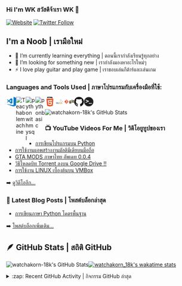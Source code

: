 ### Hi I'm WK สวัสดีจ้าเรา WK 👋


[![Website](https://img.shields.io/website?label=WatChaKorn&style=for-the-badge&url=https%3A%2F%2Ffacebook.com/porton.on.the.dark)](https://wk-e-learning.herokuapp.com)
[![Twitter Follow](https://img.shields.io/twitter/follow/wk_0071?color=1DA1F2&logo=twitter&style=for-the-badge)](https://twitter.com/intent/follow?original_referer=https%3A%2F%2Fgithub.com%2Fwk_0071&screen_name=wk_0071)


## I'm a Noob | เรามือใหม่

- 🌱 I’m currently learning everything | ตอนนี้เรากำลังเรียนรู้ทุกอย่าง
- 👯 I’m looking for something new | เรากำลังมองหาอะไรใหม่ๆ
- ⚡ I love play guitar and play game | เราชอบเล่นกีต้าร์และเล่นเกม



### Languages and Tools Used | ภาษาโปรแกรมกับเครื่องมือที่ใช้:
[<img align="left" alt="Teachablemachine" width="26px" src="https://raw.githubusercontent.com/github/explore/80688e429a7d4ef2fca1e82350fe8e3517d3494d/topics/visual-studio-code/visual-studio-code.png" />][vscode]
[<img align="left" alt="Teachablemachine" width="26px" src="https://i.ytimg.com/an/T2qQGqZxkD0/0f04f0b2-a39a-4621-8bb5-1f5f7bf9bf10_mq.jpg?v=5dc445a2" />][Teachablemachineplaylist]
[<img align="left" alt="pythonwithmysql" width="26px" src="https://www.python-course.eu/images/sql_python_logo.png" />][pythonsqlplaylist]
[<img align="left" alt="pythonbasic" width="26px" src="https://i0.wp.com/saixiii.com/wp-content/uploads/2017/04/Python-Logo.png?ssl=1" />][pythonbasicplaylist]
[<img align="left" alt="HTML5" width="26px" src="https://raw.githubusercontent.com/github/explore/80688e429a7d4ef2fca1e82350fe8e3517d3494d/topics/html/html.png" />][website]
[<img align="left" alt="MySQL" width="26px" src="https://raw.githubusercontent.com/github/explore/80688e429a7d4ef2fca1e82350fe8e3517d3494d/topics/mysql/mysql.png" />][pythonsqlplaylist]
[<img align="left" alt="Git" width="26px" src="https://raw.githubusercontent.com/github/explore/80688e429a7d4ef2fca1e82350fe8e3517d3494d/topics/git/git.png" />][website]
[<img align="left" alt="GitHub" width="26px" src="https://raw.githubusercontent.com/github/explore/78df643247d429f6cc873026c0622819ad797942/topics/github/github.png" />][website]
[<img align="left" alt="Terminal" width="26px" src="https://raw.githubusercontent.com/github/explore/80688e429a7d4ef2fca1e82350fe8e3517d3494d/topics/terminal/terminal.png" />][website]
<br>

<img align="center" alt="watchakorn-18k's GitHub Stats" src="https://github-readme-stats.vercel.app/api/top-langs/?username=watchakorn-18k&layout=compact&theme=prussian" />

### 📺 YouTube Videos For Me | วิดีโอยูทูปของเรา

<!-- YOUTUBE:START -->
- [การเขียนโปรแกรมบน Python](https://www.youtube.com/playlist?list=PLvB7ooH-vPPvIGOALK9CPbgzJxN2IiC9l)
- [การใช้งานแอพสร้างงานมัลติมีเดียบนมือถือ](https://youtu.be/NkOk32KTp0c)
- [GTA MODS ภาษาไทย อัพเดท 0.0.4](https://youtu.be/2oUHv45bEV4)
- [วิธีโหลดบิท Torrent ลงบน Google Drive !!](https://youtu.be/zpE1X-P_Ef4)
- [การใช้งาน LINUX เบื้องต้นบน VMBox](https://youtu.be/d_EYok4wjc8)
<!-- YOUTUBE:END -->

➡️ [ดูวิดีโออีก...](https://www.youtube.com/channel/UCRfU25HOpRrQ_39uXOWVv5g)


### 📕 Latest Blog Posts | โพสต์บล็อกล่าสุด

<!-- BLOG-POST-LIST:START -->
- [การเขียนภาษา Python โคตรพื้นฐาน](https://www.blockdit.com/posts/601ba11db17e8f42dbcb1c1a)
<!-- BLOG-POST-LIST:END -->

➡️ [โพสต์บล็อกเพิ่มเติม...](https://dev.to/watchakorn18k)

## 🪶 GitHub Stats | สถิติ GitHub
<img align="left" alt="watchakorn-18k's GitHub Stats" src="https://github-readme-stats.vercel.app/api?username=watchakorn-18k&theme=prussian&show_icons=true" />

[![watchakorn_18k's wakatime stats](https://github-readme-stats.vercel.app/api/wakatime?username=watchakorn_18k&layout=compact&theme=prussian)](https://github.com/anuraghazra/github-readme-stats)

<details>
<summary>:zap: Recent GitHub Activity | กิจกรรม GitHub ล่าสุด</summary>
  
<!--START_SECTION:activity-->
1. 🗣 แสดงความคิดเห็นใน [#1](https://github.com/watchakorn-18k/Website-Eleanning-ST64-KPV/issues/1) in [watchakorn-18k/Website-Eleanning-ST64-KPV](https://github.com/watchakorn-18k/Website-Eleanning-ST64-KPV)
2. 🎉 Merged [#1](https://github.com/watchakorn-18k/Languang-TH-GTA-V-MODS/pull/1) in [watchakorn-18k/Languang-TH-GTA-V-MODS](https://github.com/watchakorn-18k/Languang-TH-GTA-V-MODS)
<!--END_SECTION:activity-->

</details>

[website]: https://wk-e-learning.herokuapp.com/
[vscode]: https://code.visualstudio.com/
[twitter]: https://twitter.com/wk_0071
[youtube]: https://www.youtube.com/channel/UCRfU25HOpRrQ_39uXOWVv5g
[instagram]: https://instagram.com/porton007
[Teachablemachineplaylist]: https://youtube.com/playlist?list=PLvB7ooH-vPPsCsieaCM9Wg2GlwSHlqVny
[pythonsqlplaylist]: https://youtube.com/playlist?list=PLvB7ooH-vPPu1pymXS7d-EbtMq7VmUDwP
[pythonbasicplaylist]: https://youtube.com/playlist?list=PLvB7ooH-vPPvIGOALK9CPbgzJxN2IiC9l
